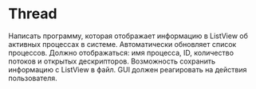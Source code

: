 # Thread
Написать программу, которая отображает информацию в ListView об активных процессах в системе. Автоматически обновляет список процессов. Должно отображаться: имя процесса, ID, количество потоков и открытых дескрипторов. Возможность сохранить информацию с ListView в файл. GUI должен реагировать на действия пользователя.
